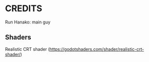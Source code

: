 # CREDITS

Run Hanako: main guy

## Shaders

Realistic CRT shader (https://godotshaders.com/shader/realistic-crt-shader/) 
